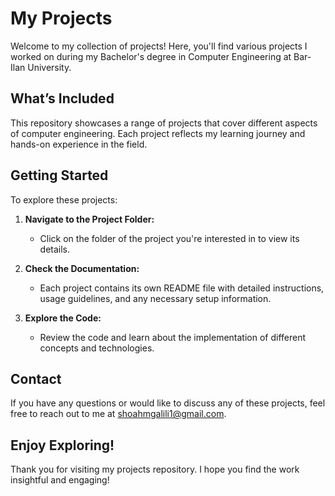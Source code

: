 # My Projects

Welcome to my collection of projects! Here, you'll find various projects I worked on during my Bachelor's degree in Computer Engineering at Bar-Ilan University.

## What’s Included

This repository showcases a range of projects that cover different aspects of computer engineering. Each project reflects my learning journey and hands-on experience in the field. 

## Getting Started

To explore these projects:

1. **Navigate to the Project Folder:**
   - Click on the folder of the project you're interested in to view its details.

2. **Check the Documentation:**
   - Each project contains its own README file with detailed instructions, usage guidelines, and any necessary setup information.

3. **Explore the Code:**
   - Review the code and learn about the implementation of different concepts and technologies.

## Contact

If you have any questions or would like to discuss any of these projects, feel free to reach out to me at [shoahmgalili1@gmail.com](mailto:shoahmgalili1@gmail.com).

## Enjoy Exploring!

Thank you for visiting my projects repository. I hope you find the work insightful and engaging!

